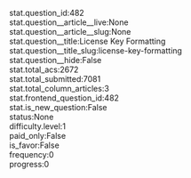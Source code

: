 stat.question_id:482  
stat.question__article__live:None  
stat.question__article__slug:None  
stat.question__title:License Key Formatting  
stat.question__title_slug:license-key-formatting  
stat.question__hide:False  
stat.total_acs:2672  
stat.total_submitted:7081  
stat.total_column_articles:3  
stat.frontend_question_id:482  
stat.is_new_question:False  
status:None  
difficulty.level:1  
paid_only:False  
is_favor:False  
frequency:0  
progress:0  
